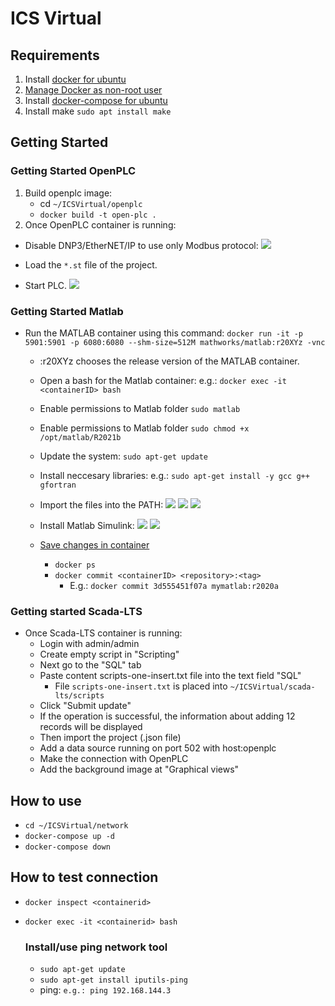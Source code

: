 # ICS Virtual

## Requirements
1. Install [docker for ubuntu](https://docs.docker.com/engine/install/ubuntu/)
2. [Manage Docker as non-root user](https://docs.docker.com/engine/install/linux-postinstall/)
3. Install [docker-compose for ubuntu](https://docs.docker.com/compose/install/)
4. Install make `sudo apt install make`

## Getting Started

  ### Getting Started OpenPLC
  1. Build openplc image: 
      * cd `~/ICSVirtual/openplc`
      * `docker build -t open-plc .`
  2. Once OpenPLC container is running:
  - Disable DNP3/EtherNET/IP to use only Modbus protocol:
    <img src="https://github.com/sfl0r3nz05/ICSVirtual/blob/main/images/openplc1.png">
    
  - Load the `*.st` file of the project.
  - Start PLC.
    <img src="https://github.com/sfl0r3nz05/ICSVirtual/blob/main/images/openplc2.png">
  
  ### Getting Started Matlab
  - Run the MATLAB container using this command:
      `docker run -it -p 5901:5901 -p 6080:6080 --shm-size=512M mathworks/matlab:r20XYz -vnc`
      
      * :r20XYz chooses the release version of the MATLAB container.
  
    - Open a bash for the Matlab container: e.g.: `docker exec -it <containerID> bash`
  
    - Enable permissions to Matlab folder `sudo matlab`

    - Enable permissions to Matlab folder `sudo chmod +x /opt/matlab/R2021b`
  
    - Update the system: `sudo apt-get update`
  
    - Install neccesary libraries: e.g.: `sudo apt-get install -y gcc g++ gfortran`
  
    - Import the files into the PATH:
      <img src="https://github.com/sfl0r3nz05/ICSVirtual/blob/main/images/simulink3.png">
      <img src="https://github.com/sfl0r3nz05/ICSVirtual/blob/main/images/simulink4.png">
      <img src="https://github.com/sfl0r3nz05/ICSVirtual/blob/main/images/simulink5.png">

    - Install Matlab Simulink:
      <img src="https://github.com/sfl0r3nz05/ICSVirtual/blob/main/images/simulink1.png">
      <img src="https://github.com/sfl0r3nz05/ICSVirtual/blob/main/images/simulink2.png">

    - [Save changes in container](https://www.mathworks.com/help/cloudcenter/ug/save-changes-in-containers.html)
        - `docker ps`
        - `docker commit <containerID> <repository>:<tag>`
          - E.g.: `docker commit 3d555451f07a mymatlab:r2020a`

  ### Getting started Scada-LTS
  - Once Scada-LTS container is running:
    - Login with admin/admin
    - Create empty script in "Scripting"
    - Next go to the "SQL" tab
    - Paste content scripts-one-insert.txt file into the text field "SQL"
      - File `scripts-one-insert.txt` is placed into `~/ICSVirtual/scada-lts/scripts`
    - Click "Submit update"
    - If the operation is successful, the information about adding 12 records will be displayed
    - Then import the project (.json file) 
    - Add a data source running on port 502 with host:openplc
    - Make the connection with OpenPLC
    - Add the background image at "Graphical views"

## How to use
- `cd ~/ICSVirtual/network`
- `docker-compose up -d`
- `docker-compose down`

## How to test connection
- `docker inspect <containerid>`
- `docker exec -it <containerid> bash`
  
  ### Install/use ping network tool
    - `sudo apt-get update`
    - `sudo apt-get install iputils-ping`
    - ping: `e.g.: ping 192.168.144.3`